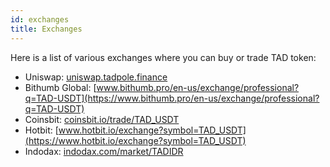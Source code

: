 ```yaml
---
id: exchanges
title: Exchanges
---
```


Here is a list of various exchanges where you can buy or trade TAD token:

* Uniswap: [uniswap.tadpole.finance](https://uniswap.tadpole.finance)
* Bithumb Global: [www.bithumb.pro/en-us/exchange/professional?q=TAD-USDT](https://www.bithumb.pro/en-us/exchange/professional?q=TAD-USDT)
* Coinsbit: [coinsbit.io/trade/TAD_USDT](https://coinsbit.io/trade/TAD_USDT)
* Hotbit: [www.hotbit.io/exchange?symbol=TAD_USDT](https://www.hotbit.io/exchange?symbol=TAD_USDT)
* Indodax: [indodax.com/market/TADIDR](https://indodax.com/market/TADIDR)